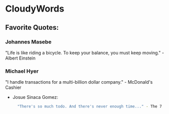 # CloudyWords
## Favorite Quotes:
### Johannes Masebe
"Life is like riding a bicycle. To keep your balance, you must keep moving." - Albert Einstein

### Michael Hyer
"I handle transactions for a multi-billion dollar company." - McDonald's Cashier

- Josue Sinaca Gomez:

  ```bash
    "There's so much todo. And there's never enough time..." - The 7 habits of highly effective people
  ```